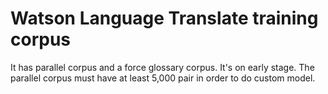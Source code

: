 # Watson Language Translate training corpus
It has parallel corpus and a force glossary corpus. It's on early stage. The parallel corpus must have at least 5,000 pair in order to do custom model.